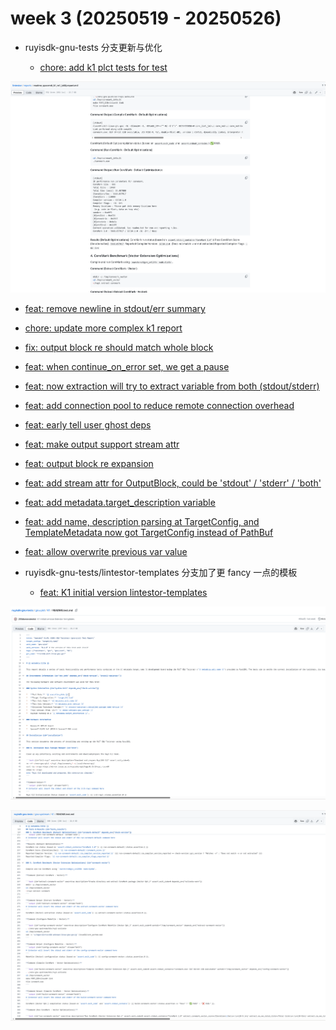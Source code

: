 # week 3 (20250519 - 20250526)

- ruyisdk-gnu-tests 分支更新与优化

  * [chore: add k1 plct tests for test](https://github.com/255doesnotexist/lintestor/commit/3787fcc)

![alt text](image.png)

  * [feat: remove newline in stdout/err summary](https://github.com/255doesnotexist/lintestor/commit/3d032e8)
  * [chore: update more complex k1 report](https://github.com/255doesnotexist/lintestor/commit/293e3f5)
  * [fix: output block re should match whole block](https://github.com/255doesnotexist/lintestor/commit/7896d9e)
  * [feat: when continue_on_error set, we get a pause](https://github.com/255doesnotexist/lintestor/commit/5d34d6c)

  * [feat: now extraction will try to extract variable from both (stdout/stderr)](https://github.com/255doesnotexist/lintestor/commit/f356632)
  * [feat: add connection pool to reduce remote connection overhead](https://github.com/255doesnotexist/lintestor/commit/d782bfb)
  * [feat: early tell user ghost deps](https://github.com/255doesnotexist/lintestor/commit/b95bdca)
  * [feat: make output support stream attr](https://github.com/255doesnotexist/lintestor/commit/44242f5)
  * [feat: output block re expansion](https://github.com/255doesnotexist/lintestor/commit/c66adb3)
  * [feat: add stream attr for OutputBlock, could be 'stdout' / 'stderr' / 'both'](https://github.com/255doesnotexist/lintestor/commit/3749f4f)
  * [feat: add metadata.target_description variable](https://github.com/255doesnotexist/lintestor/commit/428017f)
  * [feat: add name, description parsing at TargetConfig, and TemplateMetadata now got TargetConfig instead of PathBuf](https://github.com/255doesnotexist/lintestor/commit/ec7188e)
  * [feat: allow overwrite previous var value](https://github.com/255doesnotexist/lintestor/commit/81535a1)

- ruyisdk-gnu-tests/lintestor-templates 分支加了更 fancy 一点的模板

  * [feat: K1 initial version lintestor-templates](https://github.com/QA-Team-Io/ruyisdk-gnu-tests/commit/40beaf2)

![alt text](image-1.png)

![alt text](image-2.png)
